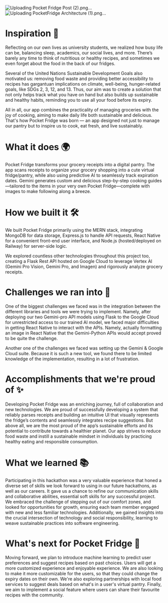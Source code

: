 
![Uploading Pocket Fridge Post (2).png…]()
![Uploading PocketFridge Architecture (1).png…]()

# Inspiration 🌱
Reflecting on our own lives as university students, we realized how busy life can be, balancing sleep, academics, our social lives, and more. There’s barely any time to think of nutritious or healthy recipes, and sometimes we even forget about the food in the back of our fridges.

Several of the United Nations Sustainable Development Goals also motivated us: removing food waste and providing better accessibility to recipes has gargantuan implications on climate, well-being, hunger-related goals, like SDGs 2, 3, 12, and 13. Thus, our aim was to create a solution that not only helps track what you have on hand but also builds up sustainable and healthy habits, reminding you to use all your food before its expiry.

All in all, our app combines the practicality of managing groceries with the joy of cooking, aiming to make daily life both sustainable and delicious. That's how Pocket Fridge was born — an app designed not just to manage our pantry but to inspire us to cook, eat fresh, and live sustainably.

# What it does 🌍
Pocket Fridge transforms your grocery receipts into a digital pantry. The app scans receipts to organize your grocery shopping into a cute virtual fridge/pantry, while also using predictive AI to seamlessly track expiration dates. Gemini generates custom and delicious step-by-step cooking guides—tailored to the items in your very own Pocket Fridge—complete with images to make following along a breeze.

# How we built it 🛠️
We built Pocket Fridge primarily using the MERN stack, integrating MongoDB for data storage, Express.js to handle API requests, React Native for a convenient front-end user interface, and Node.js (hosted/deployed on Railway) for server-side logic.

We explored countless other technologies throughout this project too, creating a Flask Rest API hosted on Google Cloud to leverage Vertex AI (Gemini Pro Vision, Gemini Pro, and Imagen) and rigorously analyze grocery receipts.

# Challenges we ran into 🚧
One of the biggest challenges we faced was in the integration between the different libraries and tools we were trying to implement. Namely, after deploying our two Gemini-pro API models using Flask to the Google Cloud for unrestricted access to our trained AI model, we faced major difficulties in getting React Native to interact with the APIs. Namely, actually formatting an image in React Native that the Gemini-Python APIs would accept proved to be quite the challenge.

Another one of the challenges we faced was setting up the Gemini & Google Cloud suite. Because it is such a new tool, we found there to be limited knowledge of the implementation, resulting in a lot of frustration.

# Accomplishments that we're proud of ✨
Developing Pocket Fridge was an enriching journey, full of collaboration and new technologies. We are proud of successfully developing a system that reliably parses receipts and building an intuitive UI that visually represents the fridge’s contents and seamlessly integrates recipe suggestions. But above all, we are the most proud of the app’s sustainable efforts and its potential to contribute towards a healthier planet. Our app strives to reduce food waste and instill a sustainable mindset in individuals by practicing healthy eating and responsible consumption.

# What we learned 📚
Participating in this hackathon was a very valuable experience that honed a diverse set of skills we look forward to using in our future hackathons, as well as our careers. It gave us a chance to refine our communication skills and collaborative abilities, essential soft skills for any successful project. We embraced the challenge of stepping out of our comfort zones, and looked for opportunities for growth, ensuring each team member engaged with new and less familiar technologies. Additionally, we gained insights into the crucial intersection of technology and social responsibility, learning to weave sustainable practices into software engineering.

# What's next for Pocket Fridge 🔮
Moving forward, we plan to introduce machine learning to predict user preferences and suggest recipes based on past choices. Users will get a more customized experience and enjoyable experience. We are also looking to make it more customizable for the users, so that they could change the expiry dates on their own. We're also exploring partnerships with local food services to suggest deals based on what's in a user's virtual pantry. Finally, we aim to implement a social feature where users can share their favourite recipes with the community.

